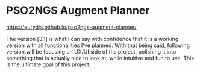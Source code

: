 # PSO2NGS Augment Planner

https://eurydia.github.io/pso2ngs-augment-planner/

The version [3.1] is what I can say with confidence that it is a working version with all functionalities I've planned. With that being said, following version will be focusing on UX/UI side of ths project, polishing it into something that is actually nice to look at, while intuitive and fun to use. This is the ultimate goal of this project.
